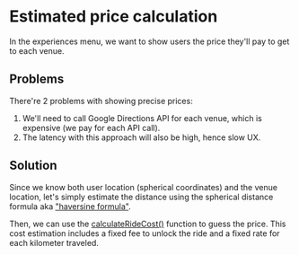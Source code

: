 # Estimated price calculation

In the experiences menu, we want to show users the price they'll pay to get to each venue. 

## Problems

There're 2 problems with showing precise prices:

1. We'll need to call Google Directions API for each venue, which is expensive (we pay for each API call).
2. The latency with this approach will also be high, hence slow UX.

## Solution

Since we know both user location (spherical coordinates) and the venue location, let's simply estimate the distance using the spherical distance formula aka ["haversine formula"](https://en.wikipedia.org/wiki/Haversine_formula).

Then, we can use the [calculateRideCost()](../src/utils/calculateRideCost.ts) function to guess the price. This cost estimation includes a fixed fee to unlock the ride and a fixed rate for each kilometer traveled.